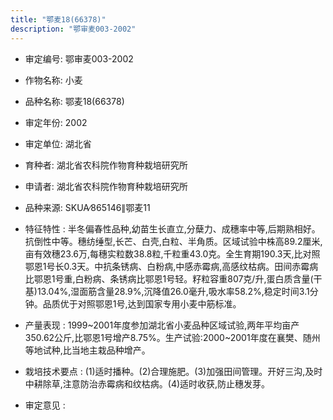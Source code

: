 ```yaml
---
title: "鄂麦18(66378)"
description: "鄂审麦003-2002"
---
```

* 审定编号:  鄂审麦003-2002

*  作物名称:  小麦

*  品种名称:  鄂麦18(66378)

*  审定年份:  2002

*  审定单位:  湖北省

* 育种者:  湖北省农科院作物育种栽培研究所

*  申请者:  湖北省农科院作物育种栽培研究所

*  品种来源:  SKUA∕865146∥鄂麦11

*  特征特性 : 
半冬偏春性品种,幼苗生长直立,分蘖力、成穗率中等,后期熟相好。抗倒性中等。穗纺缍型,长芒、白壳,白粒、半角质。区域试验中株高89.2厘米,亩有效穗23.6万,每穗实粒数38.8粒,千粒重43.0克。全生育期190.3天,比对照鄂恩1号长0.3天。中抗条锈病、白粉病,中感赤霉病,高感纹枯病。田间赤霉病比鄂恩1号重,白粉病、条锈病比鄂恩1号轻。籽粒容重807克/升,蛋白质含量(干基)13.04%,湿面筋含量28.9%,沉降值26.0毫升,吸水率58.2%,稳定时间3.1分钟。品质优于对照鄂恩1号,达到国家专用小麦中筋标准。
 
*  产量表现 : 
1999~2001年度参加湖北省小麦品种区域试验,两年平均亩产350.62公斤,比鄂恩1号增产8.75%。生产试验:2000~2001年度在襄樊、随州等地试种,比当地主栽品种增产。

*  栽培技术要点 : 
(1)适时播种。(2)合理施肥。(3)加强田间管理。开好三沟,及时中耕除草,注意防治赤霉病和纹枯病。(4)适时收获,防止穗发芽。

*  审定意见 : 

